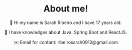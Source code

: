 <h1 align="center">About me!</h1>

<p align="center">👋 Hi my name is Sarah Ribeiro and I have 17 years old. </p>
 
<p align="center">👀 I have knowledges about Java, Spring Boot and ReactJS.</p>

<p align="center">✉️ Email for contant: <a>ribeirosarah0912@gmail.com</a> </p>


